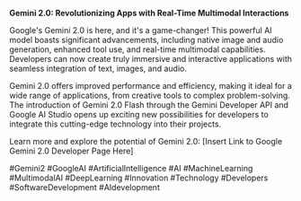 **Gemini 2.0: Revolutionizing Apps with Real-Time Multimodal Interactions**

Google's Gemini 2.0 is here, and it's a game-changer!  This powerful AI model boasts significant advancements, including native image and audio generation, enhanced tool use, and real-time multimodal capabilities.  Developers can now create truly immersive and interactive applications with seamless integration of text, images, and audio.  

Gemini 2.0 offers improved performance and efficiency, making it ideal for a wide range of applications, from creative tools to complex problem-solving.  The introduction of Gemini 2.0 Flash through the Gemini Developer API and Google AI Studio opens up exciting new possibilities for developers to integrate this cutting-edge technology into their projects.

Learn more and explore the potential of Gemini 2.0: [Insert Link to Google Gemini 2.0 Developer Page Here]

#Gemini2 #GoogleAI #ArtificialIntelligence #AI #MachineLearning #MultimodalAI #DeepLearning #Innovation #Technology #Developers #SoftwareDevelopment #AIdevelopment